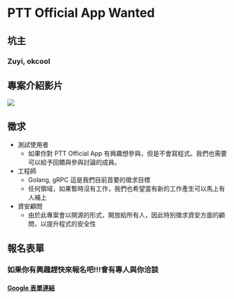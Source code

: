 # PTT Official App Wanted

## 坑主
### Zuyi, okcool

## 專案介紹影片

[![](http://img.youtube.com/vi/thGprntYxC0/0.jpg)](http://www.youtube.com/watch?v=thGprntYxC0 "")

## 徵求

- 測試使用者
    - 如果你對 PTT Official App 有興趣想參與，但是不會寫程式。我們也需要可以給予回饋與參與討論的成員。
- 工程師
    - Golang, gRPC 這是我們目前首要的徵求目標
    - 任何領域，如果暫時沒有工作，我們也希望當有新的工作產生可以馬上有人補上
- 資安顧問 
    - 由於此專案會以開源的形式，開放給所有人，因此特別徵求資安方面的顧問，以提升程式的安全性

## 報名表單
### 如果你有興趣趕快來報名吧!!!會有專人與你洽談
#### [Google 表單連結](https://docs.google.com/forms/d/e/1FAIpQLSeDkExNJQLZbfcBZW9Gf2vycpzm_I9Ys7J6hSRG3htwiA6bdA/viewform)
